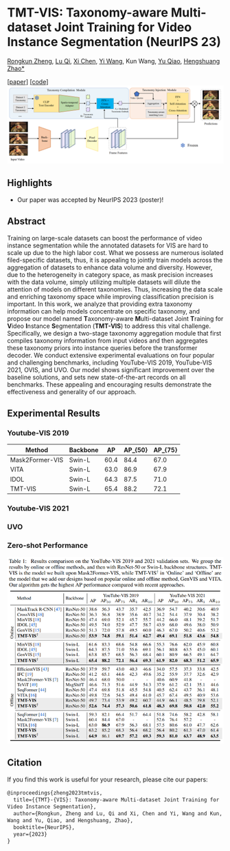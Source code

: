# TMT-VIS: Taxonomy-aware Multi-dataset Joint Training for Video Instance Segmentation (NeurIPS 23)
[Rongkun Zheng](https://rkzheng99.github.io), [Lu Qi](http://luqi.info/), [Xi Chen](https://xavierchen34.github.io/), [Yi Wang](https://shepnerd.github.io/), Kun Wang, [Yu Qiao](https://scholar.google.com/citations?user=gFtI-8QAAAAJ&hl=zh-CN&oi=ao), [Hengshuang Zhao*](https://hszhao.github.io/)

[[paper]](https://arxiv.org/abs/2312.06630) [[code]](https://github.com/rkzheng99/TMT-VIS) 
![image](https://github.com/rkzheng99/TMT-VIS/blob/main/img/model.png)

## Highlights
- Our paper was accepted by NeurIPS 2023 (poster)!

## Abstract
Training on large-scale datasets can boost the performance of video instance segmentation while the annotated datasets for VIS are hard to scale up due to the high labor cost. What we possess are numerous isolated filed-specific datasets, thus, it is appealing to jointly train models across the aggregation of datasets to enhance data volume and diversity. However, due to the heterogeneity in category space, as mask precision increases with the data volume, simply utilizing multiple datasets will dilute the attention of models on different taxonomies. Thus, increasing the data scale and enriching taxonomy space while improving classification precision is important. In this work, we analyze that providing extra taxonomy information can help models concentrate on specific taxonomy, and propose our model named **T**axonomy-aware **M**ulti-dataset Joint **T**raining for **V**ideo **I**nstance **S**egmentation (**TMT-VIS**) to address this vital challenge. Specifically, we design a two-stage taxonomy aggregation module that first compiles taxonomy information from input videos and then aggregates these taxonomy priors into instance queries before the transformer decoder. We conduct extensive experimental evaluations on four popular and challenging benchmarks, including YouTube-VIS 2019, YouTube-VIS 2021, OVIS, and UVO. Our model shows significant improvement over the baseline solutions, and sets new state-of-the-art records on all benchmarks. These appealing and encouraging results demonstrate the effectiveness and generality of our approach.

## Experimental Results
### Youtube-VIS 2019
| Method          | Backbone | AP   | AP_{50} | AP_{75} |
|-----------------|----------|------|---------|---------|
| Mask2Former-VIS | Swin-L   | 60.4 | 84.4    | 67.0    |
| VITA            | Swin-L   | 63.0 | 86.9    | 67.9    |
| IDOL            | Swin-L   | 64.3 | 87.5    | 71.0    |
| TMT-VIS         | Swin-L   | 65.4 | 88.2    | 72.1    |
### Youtube-VIS 2021

### UVO

### Zero-shot Performance

![image](https://github.com/rkzheng99/TMT-VIS/blob/main/img/results.png)

## Citation
If you find this work is useful for your research, please cite our papers:
```
@inproceedings{zheng2023tmtvis,
  title={{TMT}-{VIS}: Taxonomy-aware Multi-dataset Joint Training for Video Instance Segmentation},
  author={Rongkun, Zheng and Lu, Qi and Xi, Chen and Yi, Wang and Kun, Wang and Yu, Qiao, and Hengshuang, Zhao},
  booktitle={NeurIPS},
  year={2023}
}
```
